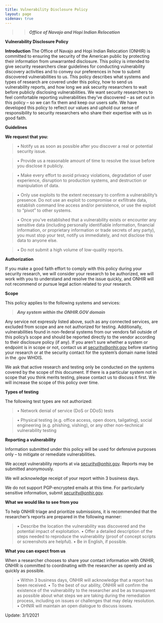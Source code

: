 ```yaml
---
title: Vulnerability Disclosure Policy
layout: page
sidenav: true
---
```


>>***Office of Navajo and Hopi Indian Relocation***

**Vulnerability Disclosure Policy**

**Introduction**
The Office of Navajo and Hopi Indian Relocation (ONHIR)  is committed to ensuring the security of the American public by protecting their 
information from unwarranted disclosure. This policy is intended to give security researchers clear guidelines for conducting vulnerability 
discovery activities and to convey our preferences in how to submit discovered vulnerabilities to us.
This policy describes what systems and types of research are covered under this policy, how to send us vulnerability reports, and how long 
we ask security researchers to wait before publicly disclosing vulnerabilities.
We want security researchers to feel comfortable reporting vulnerabilities they’ve discovered – as set out in this policy – so we can fix 
them and keep our users safe. We have developed this policy to reflect our values and uphold our sense of responsibility to security researchers
who share their expertise with us in good faith.

**Guidelines**

**We request that you:**

>  •	Notify us as soon as possible after you discover a real or potential security issue.

>  •	Provide us a reasonable amount of time to resolve the issue before you disclose it publicly.

>  •	Make every effort to avoid privacy violations, degradation of user experience, disruption to production systems, and destruction or 
      manipulation of data.
   
>  •	Only use exploits to the extent necessary to confirm a vulnerability’s presence. Do not use an exploit to compromise or exfiltrate data, 
      establish command line access and/or persistence, or use the exploit to “pivot” to other systems.
   
>  •	Once you’ve established that a vulnerability exists or encounter any sensitive data (including personally identifiable information, 
      financial information, or proprietary information or trade secrets of any party), you must stop your test, notify us immediately, and not 
      disclose this data to anyone else.
   
>  •	Do not submit a high volume of low-quality reports.

      
**Authorization**

If you make a good faith effort to comply with this policy during your security research, we will consider your research to be authorized, 
we will work with you to understand and resolve the issue quickly, and ONHIR will not recommend or pursue legal action related to your research.


**Scope**

This policy applies to the following systems and services:

>   ***Any system within the ONHIR.GOV domain***
      
Any service not expressly listed above, such as any connected services, are excluded from scope and are not authorized for testing. 
Additionally, vulnerabilities found in non-federal systems from our vendors fall outside of this policy’s scope and should be reported 
directly to the vendor according to their disclosure policy (if any). If you aren’t sure whether a system or endpoint is in scope or not, 
contact us at [security@onhir.gov](mailto:security@onhir.gov) before starting your research or at the security contact for the system’s domain name listed in the .gov WHOIS.

We ask that active research and testing only be conducted on the systems covered by the scope of this document. If there is a particular 
system not in scope that you think merits testing, please contact us to discuss it first. We will increase the scope of this policy over time.


**Types of testing**

The following test types are not authorized:

>  •	Network denial of service (DoS or DDoS) tests

>  •	Physical testing (e.g. office access, open doors, tailgating), social engineering (e.g. phishing, vishing), or any other non-technical
      vulnerability testing
      
      
**Reporting a vulnerability**

Information submitted under this policy will be used for defensive purposes only – to mitigate or remediate vulnerabilities.

We accept vulnerability reports at via [security@onhir.gov](mailto:security@onhir.gov). Reports may be submitted anonymously.

We will acknowledge receipt of your report within 3 business days.

We do not support PGP-encrypted emails at this time. For particularly sensitive information, submit  [security@onhir.gov](mailto:security@onhir.gov).


**What we would like to see from you**

To help ONHIR triage and prioritize submissions, it is recommended that the researcher’s reports are prepared in the following manner: 

>  •	Describe the location the vulnerability was discovered and the potential impact of exploitation.
>  •	Offer a detailed description of the steps needed to reproduce the vulnerability (proof of concept scripts or screenshots are helpful).
>  •	Be in English, if possible.

        
**What you can expect from us**

When a researcher chooses to share your contact information with ONHIR, ONHIR is committed to coordinating with the researcher as openly and as quickly as possible.

>  •	Within 3 business days, ONHIR will acknowledge that a report has been received.
>  •	To the best of our ability, ONHIR will confirm the existence of the vulnerability to the researcher and be as transparent as possible 
      about what steps we are taking during the remediation process, including on issues or challenges that may delay resolution.
>  •	OHNIR will maintain an open dialogue to discuss issues.


Update: 3/1/2021



